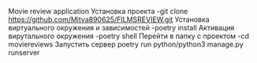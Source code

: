 Movie review application
Установка проекта
-git clone <https://github.com/Mitya890625/FILMSREVIEW.git>
Установка виртуального окружения и зависимостей
-poetry install
Активация вирутального окружения
-poetry shell
Перейти в папку с проектом
-cd moviereviews
Запустить сервер
poetry run python/python3 manage.py runserver
